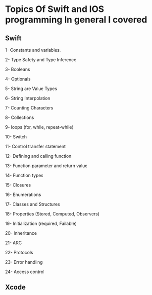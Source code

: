 # Topics Of Swift and IOS programming In general I covered


## Swift

1- Constants and variables.

2- Type Safety and Type Inference

3- Booleans

4- Optionals

5- String are Value Types

6- String Interpolation

7- Counting Characters

8- Collections

9- loops (for, while, repeat-while)

10- Switch

11- Control transfer statement

12- Defining and calling function

13- Function parameter and return value

14- Function types

15- Closures

16- Enumerations

17- Classes and Structures

18- Properties (Stored, Computed, Observers)

19- Initialization (required, Failable)

20- Inheritance

21- ARC

22- Protocols

23- Error handling

24- Access control



## Xcode
